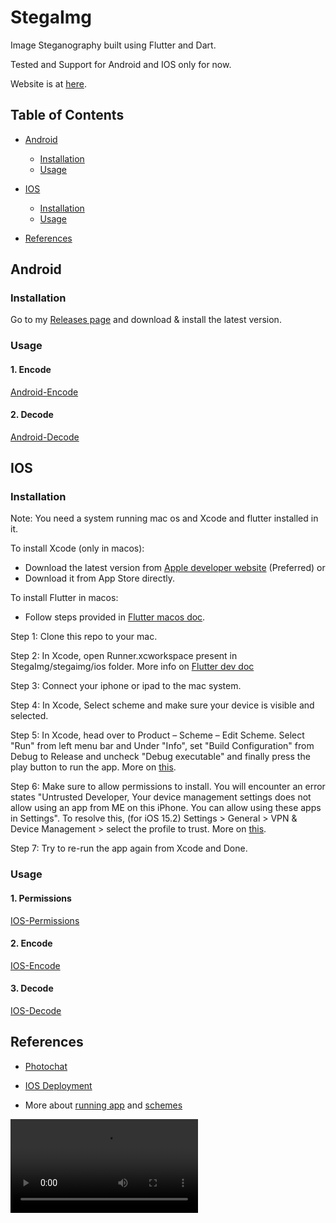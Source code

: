 # StegaImg

Image Steganography built using Flutter and Dart.

Tested and Support for Android and IOS only for now. 

Website is at [here](https://sathviktn.github.io/StegaImg/).

## Table of Contents

- [Android](#android)
  - [Installation](#installation)
  - [Usage](#usage)

- [IOS](#ios)
  - [Installation](#installation-1)
  - [Usage](#usage-1)

- [References](#references)

## Android

### Installation

Go to my [Releases page](https://github.com/SathvikTn/StegaImg/releases) and download & install the latest version.

### Usage

#### 1. Encode

[Android-Encode](https://user-images.githubusercontent.com/43294216/176707711-5e22507b-4c98-42f7-b431-5e2cd6b0f198.mp4)

#### 2. Decode

[Android-Decode](https://user-images.githubusercontent.com/43294216/176707775-0964a4b8-be21-4685-9e5e-7daa8ad9c131.mp4)

## IOS

### Installation

Note: You need a system running mac os and Xcode and flutter installed in it.

To install Xcode (only in macos): 
- Download the latest version from [Apple developer website](https://developer.apple.com/download/all/?q=Xcode) (Preferred) 
or
- Download it from App Store directly.

To install Flutter in macos: 
- Follow steps provided in [Flutter macos doc](https://docs.flutter.dev/get-started/install/macos).

Step 1: Clone this repo to your mac.

Step 2: In Xcode, open Runner.xcworkspace present in StegaImg/stegaimg/ios folder. More info on [Flutter dev doc](https://docs.flutter.dev/deployment/ios#review-xcode-project-settings)

Step 3: Connect your iphone or ipad to the mac system.

Step 4: In Xcode, Select scheme and make sure your device is visible and selected.

Step 5: In Xcode, head over to Product – Scheme – Edit Scheme. Select "Run" from left menu bar and Under "Info", set "Build Configuration" from Debug to Release and uncheck "Debug executable" and finally press the play button to run the app. More on [this](https://pinkstone.co.uk/deploying-your-app-from-xcode-to-a-device-with-release-build-configuration/).

Step 6: Make sure to allow permissions to install. You will encounter an error states "Untrusted Developer, Your device management settings does not allow using an app from ME on this iPhone. You can allow using these apps in Settings". To resolve this, (for iOS 15.2) Settings > General > VPN & Device Management > select the profile to trust. More on [this](https://developer.apple.com/forums/thread/660288).

Step 7: Try to re-run the app again from Xcode and Done.

### Usage

#### 1. Permissions

[IOS-Permissions](https://user-images.githubusercontent.com/43294216/176703937-f03b576d-03f7-4856-a603-8985ccf3325f.mp4)

#### 2. Encode

[IOS-Encode](https://user-images.githubusercontent.com/43294216/176704125-52b69830-720c-4098-aa60-059e81a02ef2.mp4)

#### 3. Decode

[IOS-Decode](https://user-images.githubusercontent.com/43294216/176704260-d14b4cf6-a775-4924-b1e6-dad63b52bdfb.mp4)

## References

- [Photochat](https://github.com/tianhaoz95/photochat)

- [IOS Deployment](https://docs.flutter.dev/deployment/ios)

- More about [running app](https://developer.apple.com/documentation/xcode/running-your-app-in-the-simulator-or-on-a-device) and [schemes](https://help.apple.com/xcode/mac/current/#/dev0bee46f46)

<video src="https://user-images.githubusercontent.com/169707/126715420-991ad821-9ac8-4b66-b79e-e0966e0f3a89.mp4" controls="controls" style="max-width: 730px;"/>
